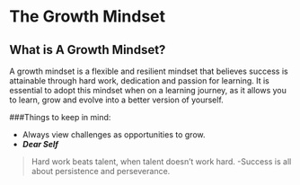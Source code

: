 # The Growth Mindset

## What is A Growth Mindset?
A growth mindset is a flexible and resilient mindset that believes success is attainable through hard work, dedication and passion for learning. It is essential to adopt this mindset when on a learning journey, as it allows you to learn, grow and evolve into a better version of yourself.
 
 ###Things to keep in mind:
- Always view challenges as opportunities to grow.
- ***Dear Self*** 
>Hard work beats talent, when talent doesn’t work hard.
-Success is all about persistence and perseverance.
